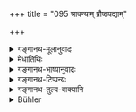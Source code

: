 +++
title = "095 श्रावण्याम् प्रौष्ठपद्याम्"

+++

<details><summary>गङ्गानथ-मूलानुवादः</summary>

Having perfomed the “Upākarma” (starting rite) on the full- moon day in the month of Śrāvaṇa or of Bhādrapada, the Brāhmaṇa shall, with due diligence, study the vedas, according to rule, during four months and a half.—(95)
</details>

<details><summary>मेधातिथिः</summary>

श्रवणयुक्ता पौर्णमासी **श्रावणी** । एवं **प्रौष्ठपदी** । तत्र **उपाकृत्य** उपाकर्माख्यं कर्म कृत्वा **यथाविध्य् अधीयीत** । "प्राक्कूलान्" (म्ध् २.७५) इत्यादिप्रागुक्तो विधिः स्मर्यते । **युक्तस्** तत्परः । **छन्दांसि** वेदान् । छन्दःशब्दो ऽयं वेदवचनो न गायत्र्यादिवचनः । तेन ब्राह्मणादीन् अप्य् अधीयानस्यैष परमविधिः । उभयत्रापि चायं युक्त एव, प्रत्ययाविशेषात् । अयं विकल्पो व्यवस्थितः । "छन्दोगाः प्रौष्ठपद्याम् उपाकुर्वन्ति, बह्वृचा अध्वर्यवः श्रावण्याम्" ॥ ४.९५ ॥
</details>

<details><summary>गङ्गानथ-भाष्यानुवादः</summary>

The full moon day related to the asterism of *Śravaṇā* is called ‘*Śrāvaṇī*;’ similarly, ‘*Prauṣṭhapadī*.’—On either of these days,—‘*having performed the rite known as* “*Upākarma*,”’—he shall study the Vedas,—‘*according to rule*;’ this refers to the rules laid down under 2.75 *et seg*.—*Yukta*—applying himself with diligence.

‘*Chandāṃsi*’— the Vedas. The term ‘*chandas*’ here stands for the Veda, and not for the metres, *Gāyatrī* and the rest. Hence this same rule applies also to the case of those who are studying the *prose-Brāhmaṇas* (and is not restricted to those studying the metrical *saṃhitā* texts only). It is only right that the rule should be so applicable, as both (prose and metrical portions) are equally regarded as ‘Veda.’ In this connection, the option referred to has been restricted to the extent that the students of the Sāma-Veda perform the ‘Upākarma’ on the full-moon day of *Bhādrapada*, while those of the Ṛgveda and the Yajurveda do it on that of *Śrāvaṇa*—(95)
</details>

<details><summary>गङ्गानथ-टिप्पन्यः</summary>

This verse is quoted in *Mitākṣarā* (on 1.142) to the effect that the
Veda is to be studied for four months and a half;—in *Parāśaramādhava*
(Ācāra, p. 518), which explains the compound ‘*ardhapāñcamān*’ as
‘*ardham pāñcamam yeṣām*’, *i.e*., four months and a half; and adds that
if on the day here specified there happen to be such conditions
antagonistic to study, as the non-appearance of the Venus and the
like—then the Upākarma should be performed on the Full-moon day of the
month of *Āṣāḍha*.

It is quoted in *Vīramitrodaya* (Saṃskāra, p. 499);—and in
*Madanapārijāta* (p. 84), which also explains the compound
‘*ardhapañcamān*’ as ‘*ardhāḥ pañcamo māso yeṣām*’;—*i.e*., for four
months and a half, counting from the day on which the *Upākarma*
ceremony is performed. It adds that this rule is applicable, not to the
Student only, but to the House-holder also.

It is quoted in *Vidhānapārijāta* (p. 512), which adds that according to
the explanation provided by Hemādri, the particle ‘*api*’ is meant to
include the fifth day of the month of *Bhādrapada* as another
alternative day.

It is quoted in *Aparārka* (p. 186), which explains the construction
as—‘*Chandāṃsi upākṛtya tāni ardhapañcamān māsān adhīyīta*’; and
explains the compound ‘*ardhapāñcamān*’ as ‘*ardhaḥ pāñcamo māso
yeṣām*’;—the meaning being that from the day that the *Upākarma* is
performed, the man should go on studying the Veda for four months and a
half;—in *Puruṣārthacintāmaṇi* (p. 298) as laying down Vedic study to be
done during four months and a half, during both the dark and the bright
fortnights;—in *Hemādri* (Kāla, p. 396), which adds that the particle
‘*api*’ is meant to imply the ‘*Bhādrapada—Śravaṇā—Hastā* and
*Pañcamī*’;—in *Gadādharapaddhati* (Kāla, p. 171), which says that the
*Chandogas* are to do the *Upākarma* on the Full-moon day of
*Bhādrapada*, while all others are to do it on the same day in
*Śrāvaṇa*;—and in *Smṛticandrikā* (Saṃskāra, p. 147), which explains
‘*yuktaḥ*’ as ‘with due application.’
</details>

<details><summary>गङ्गानथ-तुल्य-वाक्यानि</summary>

*Gautama* (16.1-2).—‘Having performed the annual *Upākarma* on the
fullmoon day of either Śrāvaṇa or Bhādra, he shall study the Vedas for
four months and a half, or throughout the *Southern Path* of the Sun.’

*Baudhāyana* (1.6.143).—‘Having performed the Upākarma on the fullmoon
day of either Śrāvaṇa or Bhādra or Āṣādha, he shall perform the
*Utsarjana* on the fullmoon day of either Pauṣa or Māgha.’

*Āpastamba* (1.9.1-3).—‘On the fullmoon day of either Śrāvaṇa or Bhādra,
having performed the *Upākarma* of Vedic Study, he shall not study at
night for one month. He shall stop the study on the fullmoon day of
either Pauṣa or Mārgaśīrṣa. According to some people, the study has to
be carried on for four months and a half.’

*Vaśiṣṭha* (13.1-5).—‘Next proceeds the Upākarma of Vedic Study: On the
fullmoon day of either Śrāvaṇa or Bhādra, having kindled the fire and
performed the rites of fire-laying, he pours oblations into it to Gods,
Ṛṣis and the Vedas. Having made the Brāhmaṇas pronounce the benedictory
syllable *Svasti*, he shall eat curd and then *start* the Vedic Study,
and continue it for four and a half or five and a half months. After
that he is to study the Veda only during the brighter fortnight; but the
subsidiary sciences, he may read whenever he likes.’

*Kūrmapurāṇa* (Parāśaramādhava, p. 519).—‘On the fullmoon day of Śrāvaṇa
or Āśāḍha or Bhādra has the performance of Upākarma been prescribed.’

*Viṣṇu* (30.1).—‘Having performed the *Upākarma* on the fullmoon day of
either Śrāvaṇa or Bhādra, he shall study for four months and a half.’

*Yājñavalkya* (1.142).—‘He shall perform the *Upākarma* of the Vedas on
the appearance of herbs, either on the fullmoon day of Śrāvaṇa or on a
day in Śrāvaṇa under the asterism of Śravaṇā, or on the fifth day of
Śravaṇā under the asterism of Hastā.’

*Āśvalāyāna Gṛhyasūtrā* (3.5.1-4).—‘Next comes the Upākaraṇa of the
Veda:—on the appearance of herbs, on that day of the month of Śrāvaṇa
which falls under the asterism of Śravaṇā;—or on the fifth day, under
the asterism of Hastā;—and he shall carry on the study for six months.’

*Pāraskara* (2.10.1-2).—‘Next comes the Upākarma of the Veda. On the
appearance of herbs, on the fullmoon day of the month of Śrāvaṇa, under
the asterism of Śravaṇā, or on the fifth day under the asterism of
Hastā.’

Do. (II. 10-11).—‘Having carried on the study for five months and a half
they should perform the *Utsarjana*; or after having studied for ten
months and a half.’

*Gobhila* (3.3.1, 13)—‘The *Upākaraṇa* is to he done oṇ the fullmoon day
of Bhādra under the asterism of Hastā;—according to others under the
asterism of Śravaṇā.’

Do. (Parāśaramādhava, p. 519).—‘The Taittirīyakas perform the Upākarma
on the fullmoon day of Śrāvaṇa when it occurs after the fore-noon; the
Ṛgvedis do it on the asterism of Śravaṇā.’

*Pracetas* (Vīramitrodaya-Saṃskāra, p. 497).—‘The Upākarma should be
performed in the fore-noon on the fullmoon day.’

*Smṛtyantara* (Do., p. 500).—‘During the month of Śrāvaṇa, on the
Śravaṇā asterism; on the fullmoon day of Śrāvaṇa, on the fifth day under
the asterism of Hastā, the prescribed *Upākarma* should be performed.’

*Śāṅkhyāyana* (Do., p. 500).—‘Next the Upākaraṇa—on the appearance of
herbs, under the asterism of Hastā or Śravaṇā.’

*Hiraṇyakeśin* (Do., p. 501).—‘Next we describe the Upākarma and the
Utsarjana—during Śrāvaṇa, on the appearance of herbs, or on the fullmoon
day under the asterism of Hastā, the Upākarma should be performed.’

*Maitra-Sūtra* (Vīramitrodaya-Saṃskāra, p. 502).—‘During the rains,
under the asterism of Śravaṇā, he performs the Upākarma of the Veda.’

*Khādira-Sūtra* (Do., p. 503).—‘They perform the Upākarma of the Veda on
the fullmoon day of Bhādra, under the asterism of Hastā.’
</details>

<details><summary>Bühler</summary>

095	Having performed the Upakarman according to the prescribed rule on (the full moon of the month) Sravana, or on that of Praushthapada (Bhadrapada), a Brahmana shall diligently study the Vedas during four months and a half.
</details>
